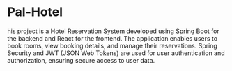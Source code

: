 # Pal-Hotel
his project is a Hotel Reservation System developed using Spring Boot for the backend and React for the frontend. The application enables users to book rooms, view booking details, and manage their reservations. Spring Security and JWT (JSON Web Tokens) are used for user authentication and authorization, ensuring secure access to user data.
